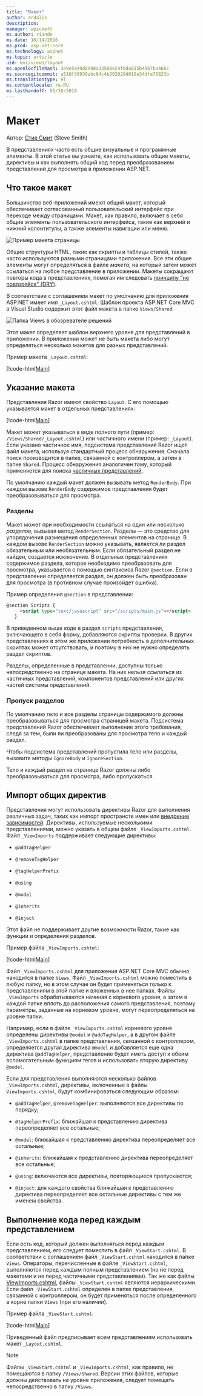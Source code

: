 ```yaml
---
title: "Макет"
author: ardalis
description: 
manager: wpickett
ms.author: riande
ms.date: 10/14/2016
ms.prod: asp.net-core
ms.technology: aspnet
ms.topic: article
uid: mvc/views/layout
ms.openlocfilehash: 3e9e5949d8940a33508e24f0da015b49b7ba468c
ms.sourcegitcommit: a510f38930abc84c4b302029d019a34dfe76823b
ms.translationtype: HT
ms.contentlocale: ru-RU
ms.lasthandoff: 01/30/2018
---
```

# <a name="layout"></a>Макет

Автор: [Стив Смит](https://ardalis.com/) (Steve Smith)

В представлениях часто есть общие визуальные и программные элементы. В этой статье вы узнаете, как использовать общие макеты, директивы и как выполнять общий код перед преобразованием представлений для просмотра в приложении ASP.NET.

## <a name="what-is-a-layout"></a>Что такое макет

Большинство веб-приложений имеют общий макет, который обеспечивает согласованный пользовательский интерфейс при переходе между страницами. Макет, как правило, включает в себя общие элементы пользовательского интерфейса, такие как верхний и нижний колонтитулы, а также элементы навигации или меню.

![Пример макета страницы](layout/_static/page-layout.png)

Общие структуры HTML, такие как скрипты и таблицы стилей, также часто используются разными страницами приложения. Все эти общие элементы могут определяться в файле *макета*, на который затем может ссылаться на любое представление в приложении. Макеты сокращают повторы кода в представлениях, помогая им следовать [принципу "не повторяйся" (DRY)](http://deviq.com/don-t-repeat-yourself/).

В соответствии с соглашением макет по умолчанию для приложения ASP.NET имеет имя `_Layout.cshtml`. Шаблон проекта ASP.NET Core MVC в Visual Studio содержит этот файл макета в папке `Views/Shared`.

![Папка Views в обозревателе решений](layout/_static/web-project-views.png)

Этот макет определяет шаблон верхнего уровня для представлений в приложении. В приложении может не быть макета либо могут определяться несколько макетов для разных представлений.

Пример макета `_Layout.cshtml`:

[!code-html[Main](../../common/samples/WebApplication1/Views/Shared/_Layout.cshtml?highlight=42,66)]

## <a name="specifying-a-layout"></a>Указание макета

Представления Razor имеют свойство `Layout`. С его помощью указывается макет в отдельных представлениях:

[!code-html[Main](../../common/samples/WebApplication1/Views/_ViewStart.cshtml?highlight=2)]

Макет может указываться в виде полного пути (пример: `/Views/Shared/_Layout.cshtml`) или частичного имени (пример: `_Layout`). Если указано частичное имя, подсистема представлений Razor ищет файл макета, используя стандартный процесс обнаружения. Сначала поиск производится в папке, связанной с контроллером, а затем в папке `Shared`. Процесс обнаружения аналогичен тому, который применяется для поиска [частичных представлений](partial.md).

По умолчанию каждый макет должен вызывать метод `RenderBody`. При каждом вызове `RenderBody` содержимое представления будет преобразовываться для просмотра.

<a name="layout-sections-label"></a>

### <a name="sections"></a>Разделы

Макет может при необходимости ссылаться на один или несколько *разделов*, вызывая метод `RenderSection`. Разделы — это средство для упорядочения размещения определенных элементов на странице. В каждом вызове `RenderSection` можно указывать, является ли раздел обязательным или необязательным. Если обязательный раздел не найден, создается исключение. В отдельных представлениях содержимое раздела, которое необходимо преобразовать для просмотра, указывается с помощью синтаксиса Razor `@section`. Если в представлении определяется раздел, он должен быть преобразован для просмотра (в противном случае произойдет ошибка).

Пример определения `@section` в представлении:

```html
@section Scripts {
     <script type="text/javascript" src="/scripts/main.js"></script>
   }
   ```

В приведенном выше коде в раздел `scripts` представления, включающего в себя форму, добавляются скрипты проверки. В других представлениях в этом же приложении потребность в дополнительных скриптах может отсутствовать, и поэтому в них не нужно определять раздел скриптов.

Разделы, определенные в представлении, доступны только непосредственно на странице макета. На них нельзя ссылаться из частичных представлений, компонентов представлений или других частей системы представлений.

### <a name="ignoring-sections"></a>Пропуск разделов

По умолчанию тело и все разделы страницы содержимого должны преобразовываться для просмотра страницей макета. Подсистема представлений Razor обеспечивает выполнение этого требования, следя за тем, были ли преобразованы для просмотра тело и каждый раздел.

Чтобы подсистема представлений пропустила тело или разделы, вызовите методы `IgnoreBody` и `IgnoreSection`.

Тело и каждый раздел на странице Razor должны либо преобразовываться для просмотра, либо пропускаться.

<a name="viewimports"></a>

## <a name="importing-shared-directives"></a>Импорт общих директив

Представления могут использовать директивы Razor для выполнения различных задач, таких как импорт пространств имен или [внедрение зависимостей](dependency-injection.md). Директивы, используемые несколькими представлениями, можно указать в общем файле `_ViewImports.cshtml`. Файл `_ViewImports` поддерживает следующие директивы:

* `@addTagHelper`

* `@removeTagHelper`

* `@tagHelperPrefix`

* `@using`

* `@model`

* `@inherits`

* `@inject`

Этот файл не поддерживает другие возможности Razor, такие как функции и определения разделов.

Пример файла `_ViewImports.cshtml`:

[!code-html[Main](../../common/samples/WebApplication1/Views/_ViewImports.cshtml)]

Файл `_ViewImports.cshtml` для приложения ASP.NET Core MVC обычно находится в папке `Views`. Файл `_ViewImports.cshtml` можно поместить в любую папку, но в этом случае он будет применяться только к представлениям в этой папке и вложенных в нее папках. Файлы `_ViewImports` обрабатываются начиная с корневого уровня, а затем в каждой папке вплоть до расположения самого представления, поэтому параметры, заданные на корневом уровне, могут переопределяться на уровне папки.

Например, если в файле `_ViewImports.cshtml` корневого уровня определены директивы `@model` и `@addTagHelper`, а в другом файле `_ViewImports.cshtml` в папке представления, связанной с контроллером, определяется другая директива `@model` и добавляется еще одна директива `@addTagHelper`, представление будет иметь доступ к обеим вспомогательным функциям тегов и использовать вторую директиву `@model`.

Если для представления выполняются несколько файлов `_ViewImports.cshtml`, директивы, включенные в файлы `ViewImports.cshtml`, будут комбинироваться следующим образом:

* `@addTagHelper`, `@removeTagHelper`: выполняются все директивы по порядку;

* `@tagHelperPrefix`: ближайшая к представлению директива переопределяет все остальные;

* `@model`: ближайшая к представлению директива переопределяет все остальные;

* `@inherits`: ближайшая к представлению директива переопределяет все остальные;

* `@using`: включаются все директивы, повторяющиеся пропускаются;

* `@inject`: для каждого свойства ближайшая к представлению директива переопределяет все остальные директивы с тем же именем свойства.

<a name="viewstart"></a>

## <a name="running-code-before-each-view"></a>Выполнение кода перед каждым представлением

Если есть код, который должен выполняться перед каждым представлением, его следует поместить в файл `_ViewStart.cshtml`. В соответствии с соглашением файл `_ViewStart.cshtml` находится в папке `Views`. Операторы, перечисленные в файле `_ViewStart.cshtml`, выполняются перед каждым полным представлением (но не перед макетами и не перед частичными представлениями). Так же как файлы [ViewImports.cshtml](xref:mvc/views/layout#viewimports), файлы `_ViewStart.cshtml` являются иерархическими. Если файл `_ViewStart.cshtml` определен в папке представления, связанной с контроллером, он будет применяться после определенного в корне папки `Views` (при его наличии).

Пример файла `_ViewStart.cshtml`:

[!code-html[Main](../../common/samples/WebApplication1/Views/_ViewStart.cshtml)]

Приведенный файл предписывает всем представлениям использовать макет `_Layout.cshtml`.

> [!NOTE]
> Файлы `_ViewStart.cshtml` и `_ViewImports.cshtml`, как правило, не помещаются в папку `/Views/Shared`. Версии этих файлов, которые должны действовать на уровне приложения, следует помещать непосредственно в папку `/Views`.
